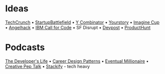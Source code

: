 # Ideas

[TechCrunch](https://techcrunch.com/startups/) • [StartupBattlefield](https://techcrunch.com/startup-battlefield/) • [Y Combinator](https://www.ycombinator.com/companies/) • [Yourstory](https://yourstory.com/) • [Imagine Cup](https://imaginecup.microsoft.com/en-us/Winner#2019) • [Angelhack](http://blog.angelhack.com/) • [IBM Call for Code](https://developer.ibm.com/callforcode/) • SF Disrupt • [Devpost](https://devpost.com/) • [ProductHunt](https://www.producthunt.com/)

# Podcasts

[The Developer's Life](http://thisdeveloperslife.com/) • [Career Design Patterns](https://careerdesignpatterns.com/podcast/) • [Eventual Millionaire](https://www.youtube.com/channel/UCJY31yC_KcQiuoZAlEqMT4A) • [Creative Pep Talk](http://www.creativepeptalk.com/episodes) • [Stackify](https://stackify.com/podcast/) - tech heavy
